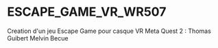 # ESCAPE_GAME_VR_WR507
Creation d'un jeu Escape Game pour casque VR Meta Quest 2 : Thomas Guibert Melvin Becue
